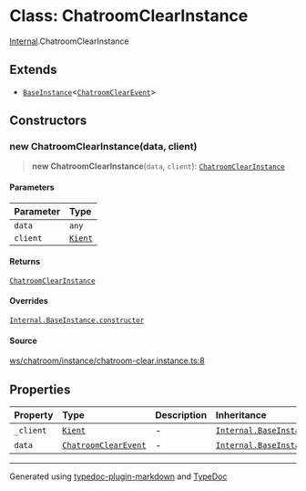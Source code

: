 # Class: ChatroomClearInstance

[Internal](../index.md).ChatroomClearInstance

## Extends

- [`BaseInstance`](BaseInstance.md)\<[`ChatroomClearEvent`](../interfaces/ChatroomClearEvent.md)\>

## Constructors

### new ChatroomClearInstance(data, client)

> **new ChatroomClearInstance**(`data`, `client`): [`ChatroomClearInstance`](ChatroomClearInstance.md)

#### Parameters

| Parameter | Type |
| :------ | :------ |
| `data` | `any` |
| `client` | [`Kient`](../../classes/Kient.md) |

#### Returns

[`ChatroomClearInstance`](ChatroomClearInstance.md)

#### Overrides

[`Internal.BaseInstance.constructor`](BaseInstance.md#constructors)

#### Source

[ws/chatroom/instance/chatroom-clear.instance.ts:8](https://github.com/zSoulweaver/kient/blob/cb3a38e/src/ws/chatroom/instance/chatroom-clear.instance.ts#L8)

## Properties

| Property | Type | Description | Inheritance | Source |
| :------ | :------ | :------ | :------ | :------ |
| `_client` | [`Kient`](../../classes/Kient.md) | - | [`Internal.BaseInstance._client`](BaseInstance.md) | [utils/instance.base.ts:4](https://github.com/zSoulweaver/kient/blob/cb3a38e/src/utils/instance.base.ts#L4) |
| `data` | [`ChatroomClearEvent`](../interfaces/ChatroomClearEvent.md) | - | [`Internal.BaseInstance.data`](BaseInstance.md) | [utils/instance.base.ts:5](https://github.com/zSoulweaver/kient/blob/cb3a38e/src/utils/instance.base.ts#L5) |

***

Generated using [typedoc-plugin-markdown](https://www.npmjs.com/package/typedoc-plugin-markdown) and [TypeDoc](https://typedoc.org/)
